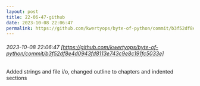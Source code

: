 ```yaml
---
layout: post
title: 22-06-47-github
date: 2023-10-08 22:06:47
permalink: https://github.com/kwertyops/byte-of-python/commit/b3f52df8e4d0943fd8113e743c9e8c191fc5033e
---
```


###### 2023-10-08 22:06:47 [https://github.com/kwertyops/byte-of-python/commit/b3f52df8e4d0943fd8113e743c9e8c191fc5033e]
Added strings and file i/o, changed outline to chapters and indented sections

